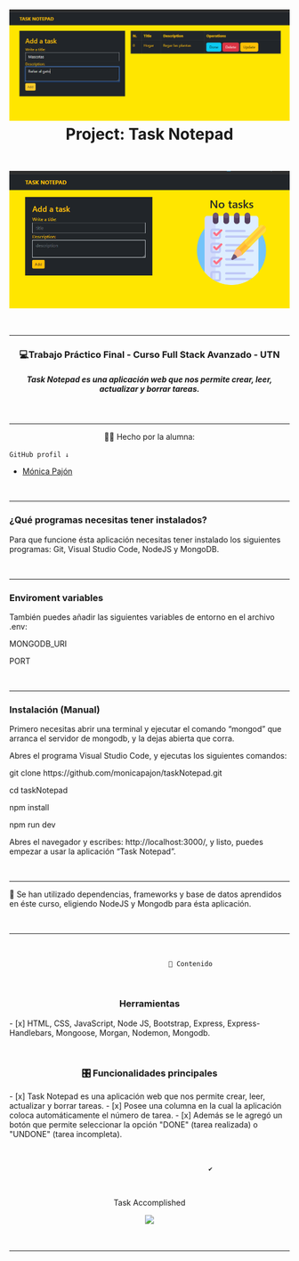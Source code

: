
<div>
<h1 align="center"><img src="./src/public/img/task.png"> Project: Task Notepad</h1>
&nbsp;


<p><img src="./src/public/img/no_task.png""></p>
</div>
&nbsp;

---



 <h3 align="center"> 💻Trabajo Práctico Final - Curso Full Stack Avanzado - UTN</h3>
<h5 align="center">Task Notepad es una aplicación web que nos permite crear, leer, actualizar y borrar tareas.</h5>


&nbsp;

---

<p align="center">👩‍💻 Hecho  por la alumna:</p>

```GitHub profil ↓```
<ul>
        <li><a href="https://github.com/monicapajon" target="_blank">Mónica Pajón</a></li>
</ul>
&nbsp;

---
### ¿Qué programas necesitas tener instalados?
<p>Para que funcione ésta aplicación necesitas tener instalado los siguientes programas: Git, Visual Studio Code, NodeJS y MongoDB.</p>
&nbsp;

---
### Enviroment variables
<p>También puedes añadir las siguientes variables de entorno en el archivo .env:</p>
<p>MONGODB_URI</p>
<p>PORT</p>
&nbsp;

---
### Instalación (Manual)
<p>Primero necesitas abrir una terminal y ejecutar el comando “mongod” que arranca el servidor de mongodb, y la dejas abierta que corra.
<p>Abres el programa Visual Studio Code, y ejecutas los siguientes comandos:</p>
<p>git clone https://github.com/monicapajon/taskNotepad.git<p>
<p>cd taskNotepad</p>
<p>npm install</p>
<p>npm run dev</p>

<p>Abres el navegador y escribes: http://localhost:3000/, y listo, puedes empezar a usar la aplicación “Task Notepad”.</p>

&nbsp;

---


<p>💪 Se han utilizado dependencias, frameworks y base de datos   aprendidos en éste curso, eligiendo NodeJS y Mongodb para ésta aplicación.</p>
&nbsp;

---

&nbsp;

``` 
                                        📝 Contenido
```
   
&nbsp;

<h3 align="center">Herramientas</h3>
- [x] HTML, CSS, JavaScript, Node JS, Bootstrap, Express, Express-Handlebars, Mongoose, Morgan, Nodemon, Mongodb.


   
&nbsp;

<h3 align="center">🎛 Funcionalidades principales</h3>
- [x] Task Notepad es una aplicación web que nos permite crear, leer, actualizar y borrar tareas.
- [x] Posee una columna en la cual la aplicación coloca automáticamente el número de tarea.
- [x] Además se le agregó un botón que permite seleccionar la opción "DONE" (tarea realizada) o "UNDONE" (tarea incompleta). 
&nbsp;

 
&nbsp;

``` 
                                                  ✔️
```
 
&nbsp;

<p align="center">Task Accomplished</p>
<p align="center"><img src="https://media.giphy.com/media/7JEPMRdfPLfq1sjZUJ/giphy-downsized-large.gif" width="300px"></p>
 
 
&nbsp;


---



































